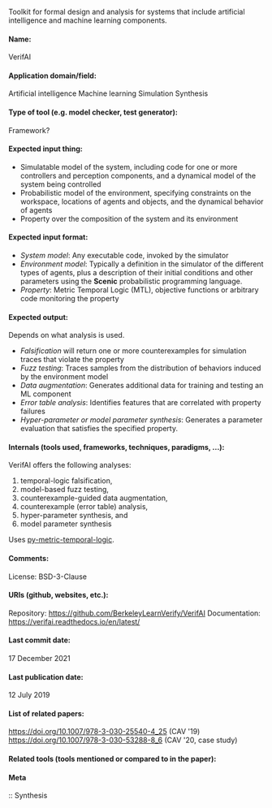 Toolkit for formal design and analysis for systems that include artificial intelligence and machine learning components.

#### Name:
VerifAI

#### Application domain/field:
Artificial intelligence
Machine learning
Simulation
Synthesis

#### Type of tool (e.g. model checker, test generator):
Framework?

#### Expected input thing:
- Simulatable model of the system, including code for one or more controllers and perception components, and a dynamical model of the system being controlled
- Probabilistic model of the environment, specifying constraints on the workspace, locations of agents and objects, and the dynamical behavior of agents
- Property over the composition of the system and its environment

#### Expected input format:
- *System model*: Any executable code, invoked by the simulator
- *Environment model*: Typically a definition in the simulator of the different types of agents, plus a description of their initial conditions and other parameters using the **Scenic** probabilistic programming language.
- *Property*: Metric Temporal Logic (MTL), objective functions or arbitrary code monitoring the property

#### Expected output:
Depends on what analysis is used.
- *Falsification* will return one or more counterexamples for simulation traces that violate the property
- *Fuzz testing*: Traces samples from the distribution of behaviors induced by the environment model
- *Data augmentation*: Generates additional data for training and testing an ML component
- *Error table analysis*: Identifies features that are correlated with property failures
- *Hyper-parameter or model parameter synthesis*: Generates a parameter evaluation that satisfies the specified property.

#### Internals (tools used, frameworks, techniques, paradigms, ...):
VerifAI offers the following analyses:
1. temporal-logic falsification, 
2. model-based fuzz testing, 
3. counterexample-guided data augmentation, 
4. counterexample (error table) analysis, 
5. hyper-parameter synthesis, and 
6. model parameter synthesis

Uses [py-metric-temporal-logic](Libraries/py-metric-temporal-logic.md).

#### Comments:
License: BSD-3-Clause

#### URIs (github, websites, etc.):
Repository: https://github.com/BerkeleyLearnVerify/VerifAI
Documentation: https://verifai.readthedocs.io/en/latest/

#### Last commit date:
17 December 2021

#### Last publication date:
12 July 2019

#### List of related papers:
https://doi.org/10.1007/978-3-030-25540-4_25 (CAV '19)
https://doi.org/10.1007/978-3-030-53288-8_6 (CAV '20, case study)

#### Related tools (tools mentioned or compared to in the paper):

#### Meta
:: Synthesis